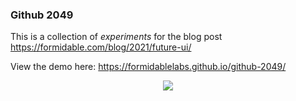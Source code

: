 ### Github 2049

This is a collection of *experiments* for the blog post https://formidable.com/blog/2021/future-ui/

View the demo here: https://formidablelabs.github.io/github-2049/

<p align="center">
  <img src="https://user-images.githubusercontent.com/848347/106199611-93db9100-616a-11eb-8acd-cb98406a9d56.gif">
</p>
